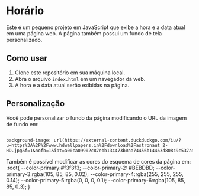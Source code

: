 # Horário

Este é um pequeno projeto em JavaScript que exibe a hora e a data atual em uma página web. A página também possui um fundo de tela personalizado.

## Como usar

1. Clone este repositório em sua máquina local.
2. Abra o arquivo `index.html` em um navegador da web.
3. A hora e a data atual serão exibidas na página.

## Personalização

Você pode personalizar o fundo da página modificando o URL da imagem de fundo em:

<pre><code class="css">
background-image: url(https://external-content.duckduckgo.com/iu/?u=https%3A%2F%2Fwww.hdwallpapers.in%2Fdownload%2Fastronaut_2-HD.jpg&f=1&nofb=1&ipt=a00ca09902c87ebb134473b0aa74456b14463d808c9c537ad9cfbb2f9eb2546c&ipo=images);
</code></pre>


Também é possível modificar as cores do esquema de cores da página em:
  :root{
      --color-primary:#f3f3f3;
      --color-primary-2: #BEBDBD;
      --color-primary-3:rgba(105, 85, 85, 0.02);
      --color-primary-4:rgba(255, 255, 255, 0.14);
      --color-primary-5:rgba(0, 0, 0, 0.1);
      --color-primary-6:rgba(105, 85, 85, 0.3);
  }
